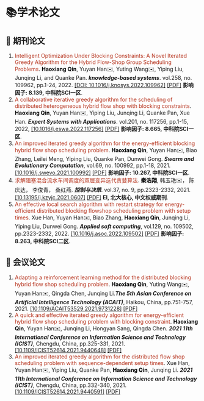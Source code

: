 # 📚学术论文

## 📝 期刊论文

1. <span style="color:#b6321c">Intelligent Optimization Under Blocking Constraints: A Novel Iterated Greedy Algorithm for the Hybrid Flow-Shop Group Scheduling Problems</span>. <span style="color:black">**Haoxiang Qin**</span>, Yuyan Han✉️, Yuting Wang✉️, Yiping Liu, Junqing Li, and Quanke Pan. ***knowledge-based systems***. vol.258, no. 109962, pp.1-24, 2022. [\[DOI: 10.1016/j.knosys.2022.109962\]](https://www.sciencedirect.com/science/article/pii/S0950705122010553) [\[PDF\]](/pdf/DBHFSP_KBS.pdf) **影响因子: 8.139, 中科院SCI一区**.
2. <span style="color:#b6321c"> A collaborative iterative greedy algorithm for the scheduling of distributed heterogeneous hybrid flow shop with blocking constraints</span>. <span style="color:black">**Haoxiang Qin**</span>, Yuyan Han✉️, Yiping Liu, Junqing Li, Quanke Pan, Xue Han. ***Expert Systems with Applications***. vol.201, no. 117256, pp.1-15, 2022, [\[10.1016/j.eswa.2022.117256\]](https://www.sciencedirect.com/science/article/abs/pii/S0957417422006315) [\[PDF\]](/pdf/DBHFSP_ESWA.pdf) **影响因子: 8.665, 中科院SCI一区**.
3. <span style="color:#b6321c">An improved iterated greedy algorithm for the energy-efficient blocking hybrid flow shop scheduling problem</span>. <span style="color:black">**Haoxiang Qin**</span>, Yuyan Han✉️, Biao Zhang, Leilei Meng, Yiping Liu, Quanke Pan, Dunwei Gong. ***Swarm and Evolutionary Computation***, vol.69, no. 100992, pp.1-18, 2021. [\[10.1016/j.swevo.2021.100992\]](https://www.sciencedirect.com/science/article/abs/pii/S2210650221001541) [\[PDF\]](/pdf/BHFSP_SWEVO.pdf) **影响因子: 10.267, 中科院SCI一区**.
4. <span style="color:#b6321c">求解阻塞混合流水车间调度的双层变异迭代贪婪算法</span>. <span style="color:black">**秦浩翔**</span>, 韩玉艳✉️， 陈庆达， 李俊青， 桑红燕. ***控制与决策***. vol.37, no. 9, pp.2323-2332, 2021. [\[10.13195/j.kzyjc.2021.0607\]](https://kns.cnki.net/kcms2/article/abstract?v=pbvOL2cnFbIphAMVPFs9TwXrLQnIRXiVSTC5Nf7PsYIP51Sms43Ofyi4uGCjYngsqmVi19Jb98swIXlbf58A0JcGn48k0Xf2rcITBBWmSk-b5AbixEoY9Qydn0EHnv38qhA7C7ZfGELsu21tRVeY4A==&uniplatform=NZKPT&language=CHS) [\[PDF\]](/pdf/BHFSP_CAD.pdf) **EI, 北大核心, 中文权威期刊**.
5. <span style="color:#b6321c">An effective local search algorithm with restart strategy for energy-efficient distributed blocking flowshop scheduling problem with setup times</span>. Xue Han, Yuyan Han✉️, Biao Zhang, <span style="color:black">**Haoxiang Qin**</span>, Junqing Li, Yiping Liu, Dunwei Gong. ***Applied soft computing***, vol.129, no. 109502, pp.2323-2332, 2022. [\[10.1016/j.asoc.2022.109502\]](https://www.sciencedirect.com/science/article/abs/pii/S1568494622005920?via%3Dihub) [\[PDF\]](/pdf/DBFSP_ASOC.pdf) **影响因子: 8.263, 中科院SCI二区**.

## 💬 会议论文
1. <span style="color:#b6321c">Adapting a reinforcement learning method for the distributed blocking hybrid flow shop scheduling problem</span>. <span style="color:black">**Haoxiang Qin**</span>, Yuting Wang✉️, Yuyan Han✉️, Qingda Chen, Junqing Li.***The 5th Asian Conference on Artificial Intelligence Technology (ACAIT)***, Haikou, China, pp.751-757, 2021. [\[10.1109/ACAIT53529.2021.9731228\]](https://ieeexplore.ieee.org/abstract/document/9731228) [\[PDF\]](/pdf/ACAIT2021.pdf) 
2. <span style="color:#b6321c">A quick and effective iterated greedy algorithm for energy-efficient hybrid flow shop scheduling problem with blocking constraint</span>. <span style="color:black">**Haoxiang Qin**</span>, Yuyan Han✉️, Junqing Li, Hongyan Sang, Qingda Chen. ***2021 11th International Conference on Information Science and Technology (ICIST)***, Chengdu, China, pp.325-331, 2021. [\[10.1109/ICIST52614.2021.9440648\]](https://ieeexplore.ieee.org/abstract/document/9440648) [\[PDF\]](/pdf/ICIST_qin2021.pdf) 
3. <span style="color:#b6321c">An improved iterated greedy algorithm for the distributed flow shop scheduling problem with sequence-dependent setup times</span>. Xue Han, Yuyan Han✉️, Yiping Liu, Quanke Pan, <span style="color:black">**Haoxiang Qin**</span>, Junqing Li. ***2021 11th International Conference on Information Science and Technology (ICIST)***, Chengdu, China, pp.332-340, 2021. [\[10.1109/ICIST52614.2021.9440591\]](https://ieeexplore.ieee.org/document/9440591) [\[PDF\]](/pdf/ICIST_han2021.pdf) 

